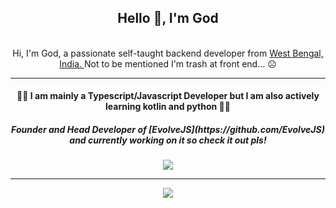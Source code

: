 <div align="center">
    <h2> Hello 👋, I'm God </h2>
    <br>
    Hi, I'm God, a passionate self-taught backend developer from <a href="https://www.google.com/maps/search/?api=1&query=West+Bengal,India">West Bengal, India. </a> Not to be mentioned I'm trash at front end... ☹️
    <hr>
<h4>
🥰🥰 I am mainly a Typescript/Javascript Developer but I am also actively learning kotlin and python 🥰🥰
</h4>
    <h5> Founder and Head Developer of [EvolveJS](https://github.com/EvolveJS) and currently working on it so check it out pls!</h5>
    <img src="https://github-readme-stats.vercel.app/api?username=RoMeAh&show_icons=true&theme=tokyonight&hide_border=true">

---

<img src="https://github-readme-stats.vercel.app/api/top-langs/?username=RoMeAh&theme=tokyonight">
</div>
